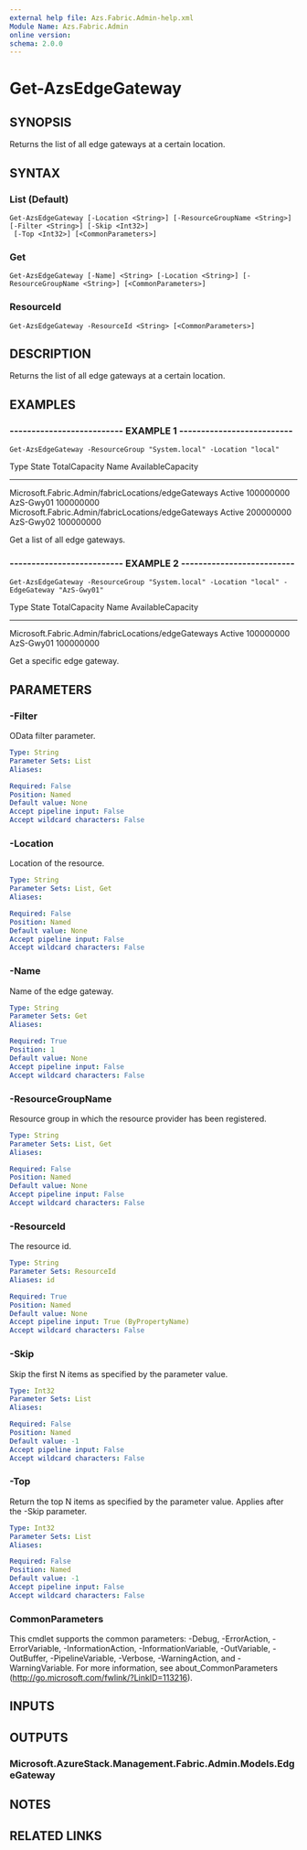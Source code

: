 ```yaml
---
external help file: Azs.Fabric.Admin-help.xml
Module Name: Azs.Fabric.Admin
online version: 
schema: 2.0.0
---
```


# Get-AzsEdgeGateway

## SYNOPSIS
Returns the list of all edge gateways at a certain location.

## SYNTAX

### List (Default)
```
Get-AzsEdgeGateway [-Location <String>] [-ResourceGroupName <String>] [-Filter <String>] [-Skip <Int32>]
 [-Top <Int32>] [<CommonParameters>]
```

### Get
```
Get-AzsEdgeGateway [-Name] <String> [-Location <String>] [-ResourceGroupName <String>] [<CommonParameters>]
```

### ResourceId
```
Get-AzsEdgeGateway -ResourceId <String> [<CommonParameters>]
```

## DESCRIPTION
Returns the list of all edge gateways at a certain location.

## EXAMPLES

### -------------------------- EXAMPLE 1 --------------------------
```
Get-AzsEdgeGateway -ResourceGroup "System.local" -Location "local"
```

Type                                                State  TotalCapacity Name      AvailableCapacity
----                                                -----  ------------- ----      -----------------
Microsoft.Fabric.Admin/fabricLocations/edgeGateways Active 100000000     AzS-Gwy01 100000000
Microsoft.Fabric.Admin/fabricLocations/edgeGateways Active 200000000     AzS-Gwy02 100000000

Get a list of all edge gateways.

### -------------------------- EXAMPLE 2 --------------------------
```
Get-AzsEdgeGateway -ResourceGroup "System.local" -Location "local" -EdgeGateway "AzS-Gwy01"
```

Type                                                State  TotalCapacity Name      AvailableCapacity
----                                                -----  ------------- ----      -----------------
Microsoft.Fabric.Admin/fabricLocations/edgeGateways Active 100000000     AzS-Gwy01 100000000

Get a specific edge gateway.

## PARAMETERS

### -Filter
OData filter parameter.

```yaml
Type: String
Parameter Sets: List
Aliases: 

Required: False
Position: Named
Default value: None
Accept pipeline input: False
Accept wildcard characters: False
```

### -Location
Location of the resource.

```yaml
Type: String
Parameter Sets: List, Get
Aliases: 

Required: False
Position: Named
Default value: None
Accept pipeline input: False
Accept wildcard characters: False
```

### -Name
Name of the edge gateway.

```yaml
Type: String
Parameter Sets: Get
Aliases: 

Required: True
Position: 1
Default value: None
Accept pipeline input: False
Accept wildcard characters: False
```

### -ResourceGroupName
Resource group in which the resource provider has been registered.

```yaml
Type: String
Parameter Sets: List, Get
Aliases: 

Required: False
Position: Named
Default value: None
Accept pipeline input: False
Accept wildcard characters: False
```

### -ResourceId
The resource id.

```yaml
Type: String
Parameter Sets: ResourceId
Aliases: id

Required: True
Position: Named
Default value: None
Accept pipeline input: True (ByPropertyName)
Accept wildcard characters: False
```

### -Skip
Skip the first N items as specified by the parameter value.

```yaml
Type: Int32
Parameter Sets: List
Aliases: 

Required: False
Position: Named
Default value: -1
Accept pipeline input: False
Accept wildcard characters: False
```

### -Top
Return the top N items as specified by the parameter value.
Applies after the -Skip parameter.

```yaml
Type: Int32
Parameter Sets: List
Aliases: 

Required: False
Position: Named
Default value: -1
Accept pipeline input: False
Accept wildcard characters: False
```

### CommonParameters
This cmdlet supports the common parameters: -Debug, -ErrorAction, -ErrorVariable, -InformationAction, -InformationVariable, -OutVariable, -OutBuffer, -PipelineVariable, -Verbose, -WarningAction, and -WarningVariable. For more information, see about_CommonParameters (http://go.microsoft.com/fwlink/?LinkID=113216).

## INPUTS

## OUTPUTS

### Microsoft.AzureStack.Management.Fabric.Admin.Models.EdgeGateway

## NOTES

## RELATED LINKS

